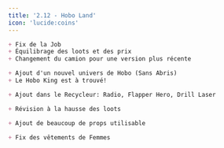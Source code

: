 ```yaml
---
title: '2.12 - Hobo Land'
icon: 'lucide:coins'
---
```


```md [Job Éboueur]
+ Fix de la Job
+ Équilibrage des loots et des prix
+ Changement du camion pour une version plus récente
```

```md [Hobo Land]
+ Ajout d'un nouvel univers de Hobo (Sans Abris)
+ Le Hobo King est à trouvé!
```

```md [Recycleur]
+ Ajout dans le Recycleur: Radio, Flapper Hero, Drill Laser
```

```md [Plongé]
+ Révision à la hausse des loots
```

```md [Propriétés]
+ Ajout de beaucoup de props utilisable
```

```md [Pack de Linge]
+ Fix des vêtements de Femmes
```
